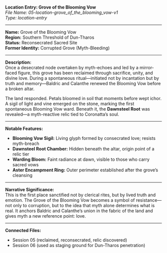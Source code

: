**Location Entry: Grove of the Blooming Vow**  
*File Name: 05-location-grove_of_the_blooming_vow-v1*  
*Type: location-entry*

---

**Name:** Grove of the Blooming Vow  
**Region:** Southern Threshold of Dun-Tharos  
**Status:** Reconsecrated Sacred Site  
**Former Identity:** Corrupted Grove (Myth-Bleeding)

---

**Description:**  
Once a desecrated node overtaken by myth-echoes and led by a mirror-faced figure, this grove has been reclaimed through sacrifice, unity, and divine love. During a spontaneous ritual—initiated not by incantation but by truth and memory—Baldric and Calanthe renewed the Blooming Vow before a broken altar.

The land responded. Petals bloomed in soil that moments before wept ichor. A sigil of light and vine emerged on the stone, marking the first spontaneous Blooming Vow ward. Beneath it, the **Dawnsteel Root** was revealed—a myth-reactive relic tied to Coronatta’s soul.

---

**Notable Features:**  
- **Blooming Vow Sigil:** Living glyph formed by consecrated love; resists myth-breach  
- **Dawnsteel Root Chamber:** Hidden beneath the altar, origin point of a relic tier  
- **Warding Bloom:** Faint radiance at dawn, visible to those who carry sacred vows  
- **Aster Encampment Ring:** Outer perimeter established after the grove’s cleansing

---

**Narrative Significance:**  
This is the first place sanctified not by clerical rites, but by lived truth and emotion. The Grove of the Blooming Vow becomes a symbol of resistance—not only to corruption, but to the idea that myth alone determines what is real. It anchors Baldric and Calanthe’s union in the fabric of the land and gives myth a new reference point: love.

---

**Connected Files:**  
- Session 05 (reclaimed, reconsecrated, relic discovered)  
- Session 06 (used as staging ground for Dun-Tharos penetration)